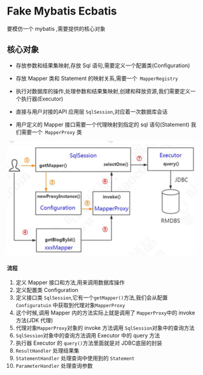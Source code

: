 #  Fake Mybatis Ecbatis

要模仿一个 mybatis ,需要提供的核心对象

## 核心对象

- 存放参数和结果集映射,存放 Sql 语句,需要定义一个配置类(Configuration)
- 存放 Mapper 类和 Statement 的映射关系,需要一个` MapperRegistry`

- 执行对数据库的操作,处理参数和结果集映射,创建和释放资源,我们需要定义一个执行器(Executor)
- 直接与用户对接的API 应用层 `SqlSession`,对应着一次数据库会话
- 用户定义的 Mapper 接口需要一个代理映射到指定的 sql 语句(Statement) 我们需要一个` MapperProxy` 类

![image-20200226105823122](assets/image-20200226105823122.png)

#### 流程

1. 定义 Mapper 接口和方法,用来调用数据库操作
2. 定义配置类 Configuration
3. 定义接口类 `SqlSession`,它有一个`getMapper()`方法,我们会从配置`Configuratuin` 中获取到代理对象`MapperProxy`
4. 这个时候,调用 Mapper 内的方法实际上就是调用了 `MapperProxy`中的 invoke 方法(JDK 代理)
5. 代理对象`MapperProxy`对象的 invoke 方法调用 `SqlSession`对象中的查询方法
6.  `SqlSession`对象中的查询方法调用 Executor 中的 query 方法
7. 执行器 Executor 的 `query()`方法里面就是对 JDBC底层的封装
8. `ResultHandler` 处理结果集
9. `StatementHandler` 处理查询中使用到的 `Statement`
10. `ParameterHandler` 处理查询参数